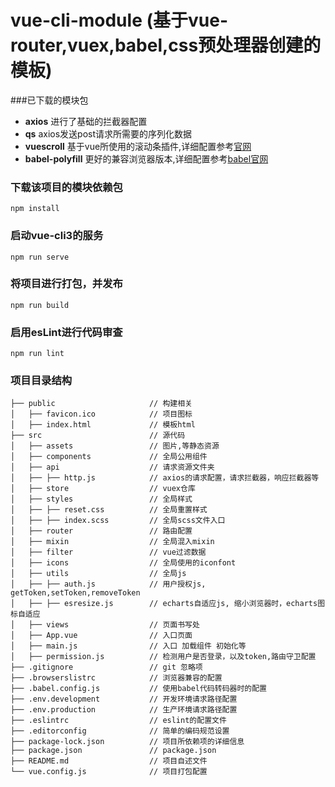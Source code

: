 # vue-cli-module (基于vue-router,vuex,babel,css预处理器创建的模板)
###已下载的模块包
* **axios** 进行了基础的拦截器配置
* **qs** axios发送post请求所需要的序列化数据
* **vuescroll** 基于vue所使用的滚动条插件,详细配置参考[官网](https://vuescrolljs.yvescoding.org/zh/guide/)
* **babel-polyfill** 更好的兼容浏览器版本,详细配置参考[babel官网](https://www.babeljs.cn/docs/babel-polyfill)
### 下载该项目的模块依赖包
```
npm install
```

### 启动vue-cli3的服务
```
npm run serve
```

### 将项目进行打包，并发布
```
npm run build
```

### 启用esLint进行代码审查
```
npm run lint
```
### 项目目录结构
```
├── public                     // 构建相关
│   ├── favicon.ico            // 项目图标
│   ├── index.html             // 模板html
├── src                        // 源代码
│   ├── assets                 // 图片,等静态资源
│   ├── components             // 全局公用组件
│   ├── api                    // 请求资源文件夹
│   ├── ├── http.js            // axios的请求配置，请求拦截器，响应拦截器等
│   ├── store                  // vuex仓库
│   ├── styles                 // 全局样式
│   ├── ├── reset.css          // 全局重置样式
│   ├── ├── index.scss         // 全局scss文件入口
│   ├── router                 // 路由配置
│   ├── mixin                  // 全局混入mixin
│   ├── filter                 // vue过滤数据
│   ├── icons                  // 全局使用的iconfont
│   ├── utils                  // 全局js
│   ├── ├── auth.js            // 用户授权js, getToken,setToken,removeToken
│   ├── ├── esresize.js        // echarts自适应js, 缩小浏览器时，echarts图标自适应
│   ├── views                  // 页面书写处
│   ├── App.vue                // 入口页面
│   ├── main.js                // 入口 加载组件 初始化等
│   ├── permission.js          // 检测用户是否登录，以及token,路由守卫配置
├── .gitignore                 // git 忽略项
├── .browserslistrc            // 浏览器兼容的配置
├── .babel.config.js           // 使用babel代码转码器时的配置
├── .env.development           // 开发环境请求路径配置
├── .env.production            // 生产环境请求路径配置
├── .eslintrc                  // eslint的配置文件
├── .editorconfig              // 简单的编码规范设置
├── package-lock.json          // 项目所依赖项的详细信息
├── package.json               // package.json
├── README.md                  // 项目自述文件
└── vue.config.js              // 项目打包配置
```
